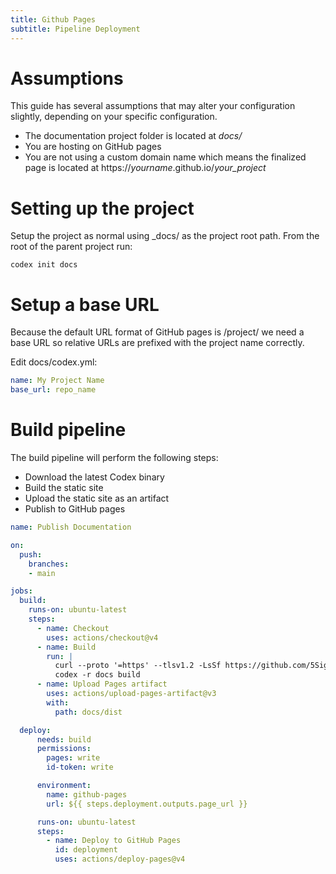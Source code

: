 ```yaml
---
title: Github Pages
subtitle: Pipeline Deployment
---
```


# Assumptions

This guide has several assumptions that may alter your configuration slightly,
depending on your specific configuration.

- The documentation project folder is located at _docs/_
- You are hosting on GitHub pages
- You are not using a custom domain name which means the finalized page is 
located at https://_yourname_.github.io/_your_project_

# Setting up the project

Setup the project as normal using _docs/ as the project root path. From the 
root of the parent project run:

```
codex init docs
```

# Setup a base URL

Because the default URL format of GitHub pages is /project/ we need a base URL
so relative URLs are prefixed with the project name correctly.

Edit docs/codex.yml:

```YAML
name: My Project Name
base_url: repo_name
```

# Build pipeline 

The build pipeline will perform the following steps:

- Download the latest Codex binary
- Build the static site
- Upload the static site as an artifact
- Publish to GitHub pages


```YAML
name: Publish Documentation

on:
  push:
    branches:
    - main

jobs:
  build:
    runs-on: ubuntu-latest
    steps:
      - name: Checkout
        uses: actions/checkout@v4
      - name: Build 
        run: |
          curl --proto '=https' --tlsv1.2 -LsSf https://github.com/5Sigma/codex/releases/latest/download/Codex-installer.sh | sh
          codex -r docs build
      - name: Upload Pages artifact
        uses: actions/upload-pages-artifact@v3
        with:
          path: docs/dist

  deploy:
      needs: build
      permissions:
        pages: write
        id-token: write

      environment:
        name: github-pages
        url: ${{ steps.deployment.outputs.page_url }}

      runs-on: ubuntu-latest
      steps:
        - name: Deploy to GitHub Pages
          id: deployment
          uses: actions/deploy-pages@v4


```




